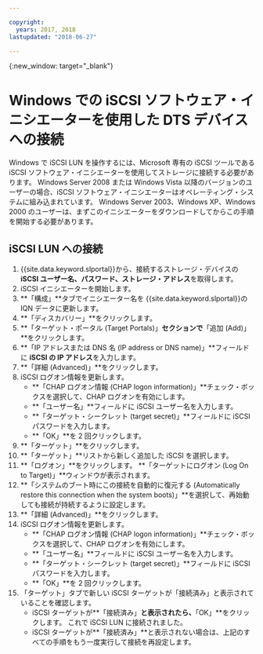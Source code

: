 ```yaml
---

copyright:
  years: 2017, 2018
lastupdated: "2018-06-27"

---
```

{:new_window: target="_blank"}

# Windows での iSCSI ソフトウェア・イニシエーターを使用した DTS デバイスへの接続

Windows で iSCSI LUN を操作するには、Microsoft 専有の iSCSI ツールである iSCSI ソフトウェア・イニシエーターを使用してストレージに接続する必要があります。 Windows Server 2008 または Windows Vista 以降のバージョンのユーザーの場合、iSCSI ソフトウェア・イニシエーターはオペレーティング・システムに組み込まれています。 Windows Server 2003、Windows XP、Windows 2000 のユーザーは、まずこのイニシエーターをダウンロードしてからこの手順を開始する必要があります。

## iSCSI LUN への接続

1. {{site.data.keyword.slportal}}から、接続するストレージ・デバイスの **iSCSI ユーザー名、パスワード、ストレージ・アドレス**を取得します。
2. iSCSI イニシエーターを開始します。
3. **「構成」**タブでイニシエーター名を {{site.data.keyword.slportal}}の IQN データに更新します。
4. **「ディスカバリー」**をクリックします。
5. **「ターゲット・ポータル (Target Portals)」**セクションで**「追加 (Add)」**をクリックします。
6. **「IP アドレスまたは DNS 名 (IP address or DNS name)」**フィールドに **iSCSI の IP アドレス**を入力します。
7. **「詳細 (Advanced)」**をクリックします。
8. iSCSI ログオン情報を更新します。
   - **「CHAP ログオン情報 (CHAP logon information)」**チェック・ボックスを選択して、CHAP ログオンを有効にします。
   - **「ユーザー名」**フィールドに iSCSI ユーザー名を入力します。
   - **「ターゲット・シークレット (target secret)」**フィールドに iSCSI パスワードを入力します。
   - **「OK」**を 2 回クリックします。
9. **「ターゲット」**をクリックします。
10. **「ターゲット」**リストから新しく追加した iSCSI を選択します。
11. **「ログオン」**をクリックします。 **「ターゲットにログオン (Log On to Target)」**ウィンドウが表示されます。
12. **「システムのブート時にこの接続を自動的に復元する (Automatically restore this connection when the system boots)」**を選択して、再始動しても接続が持続するように設定します。
13. **「詳細 (Advanced)」**をクリックします。
14. iSCSI ログオン情報を更新します。
    - **「CHAP ログオン情報 (CHAP logon information)」**チェック・ボックスを選択して、CHAP ログオンを有効にします。
    - **「ユーザー名」**フィールドに iSCSI ユーザー名を入力します。
    - **「ターゲット・シークレット (target secret)」**フィールドに iSCSI パスワードを入力します。
    - **「OK」**を 2 回クリックします。
15. 「ターゲット」タブで新しい iSCSI ターゲットが「接続済み」と表示されていることを確認します。
    - iSCSI ターゲットが**「接続済み」**と表示されたら、**「OK」**をクリックします。 これで iSCSI LUN に接続されました。
    - iSCSI ターゲットが**「接続済み」**と表示されない場合は、上記のすべての手順をもう一度実行して接続を再設定します。
